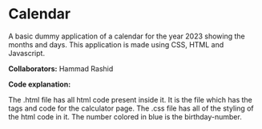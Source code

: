# Calendar

A basic dummy application of a calendar for the year 2023 showing the months and days. This application is made using CSS, HTML and Javascript.

**Collaborators:**
Hammad Rashid

**Code explanation:**

The .html file has all html code present inside it. It is the file which has the tags and code for the calculator page. The .css file has all of the styling of the html code in it. The number colored in blue is the birthday-number.
